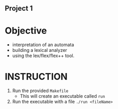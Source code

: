 ## Project 1

# Objective
- interpretation of an automata 
- building a lexical analyzer 
- using the lex/flex/flex++ tool. 

# INSTRUCTION
1. Run the provided `Makefile`
    - This will create an executable called `run`
2. Run the executable with a file 
    `./run <fileName>`
